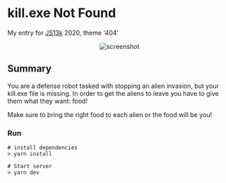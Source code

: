 # kill.exe Not Found
My entry for [JS13k](https://js13kgames.com/) 2020, theme '404'

<center>
	<figure>
		<img  src="./404_400x250.png" alt="screenshot" >
	</figure>
</center>

## Summary
You are a defense robot tasked with stopping an alien invasion, but your kill.exe file is missing. In order to get the aliens to leave you have to give them what they want: food!

Make sure to bring the right food to each alien or the food will be you!


### Run
```
# install dependencies
> yarn install

# Start server
> yarn dev
```
